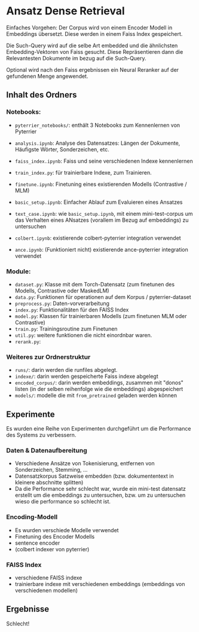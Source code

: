 
#  Ansatz Dense Retrieval

Einfaches Vorgehen: Der Corpus wird von einem Encoder Modell in Embeddings übersetzt.
Diese werden in einem Faiss Index gespeichert.

Die Such-Query wird auf die selbe Art embedded und die ähnlichsten Embedding-Vektoren von Faiss gesucht.
Diese Repräsentieren dann die Relevantesten Dokumente im bezug auf die Such-Query.

Optional wird nach den Faiss ergebnissen ein Neural Reranker auf der gefundenen Menge angewendet.

## Inhalt des Ordners

### Notebooks:
- `pyterrier_notebooks/`: enthält 3 Notebooks zum Kennenlernen von Pyterrier
- `analysis.ipynb`: Analyse des Datensatzes: Längen der Dokumente, Häufigste Wörter, Sonderzeichen, etc. 
- `faiss_index.ipynb`: Faiss und seine verschiedenen Indexe kennenlernen

- `train_index.py`: für trainierbare Indexe, zum Trainieren.
- `finetune.ipynb`: Finetuning eines existierenden Modells (Contrastive / MLM)

- `basic_setup.ipynb`: Einfacher Ablauf zum Evaluieren eines Ansatzes
- `text_case.ipynb`: wie `basic_setup.ipynb`, mit einem mini-test-corpus um das Verhalten eines ANsatzes (vorallem im Bezug auf embeddings) zu untersuchen

- `colbert.ipynb`: existierende colbert-pyterrier integration verwendet
- `ance.ipynb`: (Funktioniert nicht) existierende ance-pyterrier integration verwendet


### Module:
- `dataset.py`: Klasse mit dem Torch-Datensatz (zum finetunen des Modells, Contrastive oder MaskedLM)
- `data.py`: Funktionen für operationen auf dem Korpus / pyterrier-dataset
- `preprocess.py`: Daten-vorverarbeitung 
- `index.py`: Funktionalitäten für den FAISS Index
- `model.py`: Klassen für trainierbaren Modells (zum finetunen MLM oder Contrastive) 
- `train.py`: Trainingsroutine zum Finetunen
- `util.py`: weitere funktionen die nicht einordnbar waren.
- `rerank.py`:

### Weiteres zur Ordnerstruktur
- `runs/`: darin werden die runfiles abgelegt.
- `indexe/`: darin werden gespeicherte Faiss indexe abgelegt
- `encoded_corpus/`: darin werden embeddings, zusammen mit "donos" listen (in der selben reihenfolge wie die embeddings) abgespeichert
- `models/`: modelle die mit `from_pretrained` geladen werden können


## Experimente 
Es wurden eine Reihe von Experimenten durchgeführt um die Performance des Systems zu verbessern.

### Daten & Datenaufbereitung

- Verschiedene Ansätze von Tokenisierung, entfernen von Sonderzeichen, Stemming, ...
- Datensatzkorpus Satzweise embedden (bzw. dokumententext in kleinere abschnitte splitten)
- Da die Performance sehr schlecht war, wurde ein mini-test datensatz erstellt um die embeddings zu untersuchen, bzw. um zu untersuchen wieso die performance so schlecht ist.


### Encoding-Modell
- Es wurden verschiede Modelle verwendet
- Finetuning des Encoder Modells
- sentence encoder
- (colbert indexer von pyterrier)

### FAISS Index
- verschiedene FAISS indexe
- trainierbare indexe mit verschiedenen embeddings (embeddings von verschiedenen modellen)

## Ergebnisse

Schlecht!
